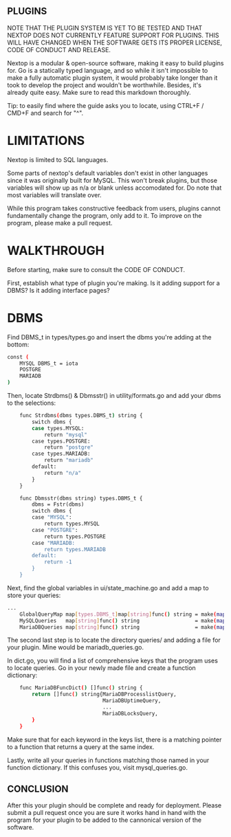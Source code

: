 ## PLUGINS
NOTE THAT THE PLUGIN SYSTEM IS YET TO BE TESTED AND THAT NEXTOP DOES NOT
CURRENTLY FEATURE SUPPORT FOR PLUGINS. THIS WILL HAVE CHANGED WHEN THE SOFTWARE
GETS ITS PROPER LICENSE, CODE OF CONDUCT AND RELEASE.

Nextop is a modular & open-source software, making it easy to build plugins for.
Go is a statically typed language, and so while it isn't impossible to make a fully automatic
plugin system, it would probably take longer than it took to develop the project and 
wouldn't be worthwhile. Besides, it's already quite easy. Make sure to read this markdown thoroughly.

Tip: to easily find where the guide asks you to locate, using CTRL+F / CMD+F and search for "^".

# LIMITATIONS
Nextop is limited to SQL languages.

Some parts of nextop's default variables don't exist in other languages since it was originally built for MySQL.
This won't break plugins, but those variables will show up as n/a or blank unless accomodated for.
Do note that most variables will translate over.

While this program takes constructive feedback from users, plugins cannot fundamentally change the
program, only add to it. To improve on the program, please make a pull request.

# WALKTHROUGH
Before starting, make sure to consult the CODE OF CONDUCT.

First, establish what type of plugin you're making. Is it adding support for a DBMS? Is it adding
interface pages?


# DBMS
Find DBMS_t in types/types.go and insert the dbms you're adding at the bottom:
```bash
const (
	MYSQL DBMS_t = iota
	POSTGRE
    MARIADB
)
```

Then, locate Strdbms() & Dbmsstr() in utility/formats.go and add your dbms to the selections:
```bash
    func Strdbms(dbms types.DBMS_t) string {
        switch dbms {
        case types.MYSQL:
            return "mysql"
        case types.POSTGRE:
            return "postgre"
        case types.MARIADB:
            return "mariadb"
        default:
            return "n/a"
        }
    }

    func Dbmsstr(dbms string) types.DBMS_t {
        dbms = Fstr(dbms)
        switch dbms {
        case "MYSQL":
            return types.MYSQL
        case "POSTGRE":
            return types.POSTGRE
        case "MARIADB:
            return types.MARIADB
        default:
            return -1
        }
    }
```

Next, find the global variables in ui/state_machine.go and add a map to store your queries:
```bash
...
	GlobalQueryMap map[types.DBMS_t]map[string]func() string = make(map[types.DBMS_t]map[string]func() string)
	MySQLQueries   map[string]func() string                  = make(map[string]func() string)
    MariaDBQueries map[string]func() string                  = make(map[string]func() string)
```

The second last step is to locate the directory queries/ and adding a file for your plugin.
Mine would be mariadb_queries.go.

In dict.go, you will find a list of comprehensive keys that the program uses to locate queries.
Go in your newly made file and create a function dictionary:
```bash
    func MariaDBFuncDict() []func() string {
        return []func() string{MariaDBProcesslistQuery,
                               MariaDBUptimeQuery,
                               ...
                               MariaDBLocksQuery,
        }
    }
```

Make sure that for each keyword in the keys list, there is a matching pointer to a function that 
returns a query at the same index.

Lastly, write all your queries in functions matching those named in your function dictionary.
If this confuses you, visit mysql_queries.go.

## CONCLUSION
After this your plugin should be complete and ready for deployment. Please submit a pull request
once you are sure it works hand in hand with the program for your plugin to be added to the cannonical
version of the software.